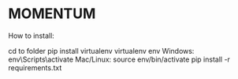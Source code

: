 # MOMENTUM

How to install:

cd to folder
pip install virtualenv
virtualenv env
Windows: env\Scripts\activate
Mac/Linux: source env/bin/activate
pip install -r requirements.txt

